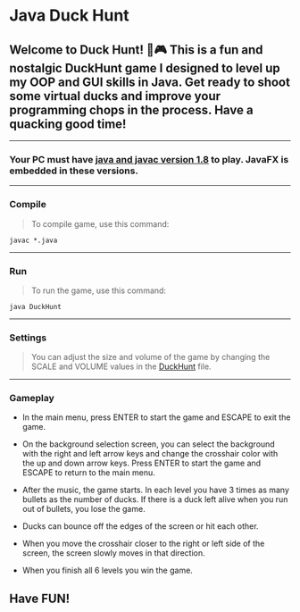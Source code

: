 # Java Duck Hunt
## Welcome to Duck Hunt! 🦆🎮 This is a fun and nostalgic DuckHunt game I designed to level up my OOP and GUI skills in Java. Get ready to shoot some virtual ducks and improve your programming chops in the process. Have a quacking good time!

---

### Your PC must have [java and javac version 1.8](https://www.oracle.com/tr/java/technologies/javase/javase8-archive-downloads.html) to play. JavaFX is embedded in these versions.

---

### Compile

> To compile game, use this command:

```javac *.java```

---

### Run

> To run the game, use this command:

```java DuckHunt```

---

### Settings

> You can adjust the size and volume of the game by changing the SCALE and VOLUME values in the [DuckHunt](DuckHunt.java) file. 

---

### Gameplay

- In the main menu, press ENTER to start the game and ESCAPE to exit the game. 

- On the background selection screen, you can select the background with the right and left arrow keys and change the crosshair color with the up and down arrow keys. Press ENTER to start the game and ESCAPE to return to the main menu.

- After the music, the game starts. In each level you have 3 times as many bullets as the number of ducks. If there is a duck left alive when you run out of bullets, you lose the game. 

- Ducks can bounce off the edges of the screen or hit each other.

- When you move the crosshair closer to the right or left side of the screen, the screen slowly moves in that direction. 

- When you finish all 6 levels you win the game.

  

## Have FUN!

